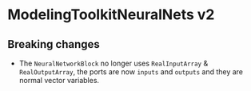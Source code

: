 # ModelingToolkitNeuralNets v2

## Breaking changes

  - The `NeuralNetworkBlock` no longer uses `RealInputArray` & `RealOutputArray`,
    the ports are now `inputs` and `outputs` and they are normal vector variables.

